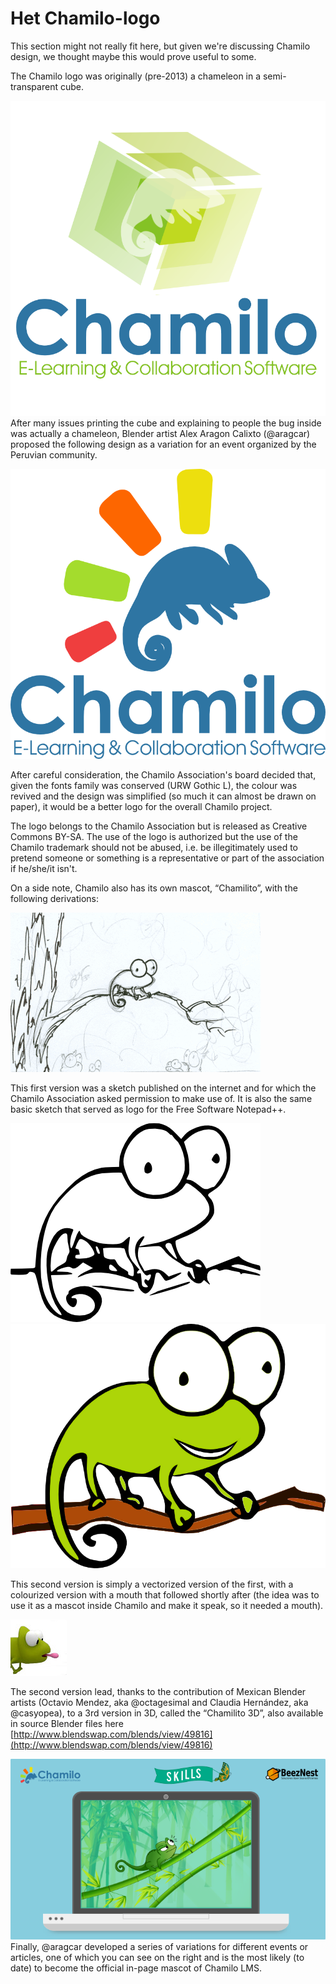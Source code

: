 # Het Chamilo-logo

This section might not really fit here, but given we're discussing Chamilo design, we thought maybe this would prove useful to some.

The Chamilo logo was originally \(pre-2013\) a chameleon in a semi-transparent cube.

![](../.gitbook/assets/image4%20%281%29.png) After many issues printing the cube and explaining to people the bug inside was actually a chameleon, Blender artist Alex Aragon Calixto \(@aragcar\) proposed the following design as a variation for an event organized by the Peruvian community.

![](../.gitbook/assets/image5%20%281%29.png)

After careful consideration, the Chamilo Association's board decided that, given the fonts family was conserved \(URW Gothic L\), the colour was revived and the design was simplified \(so much it can almost be drawn on paper\), it would be a better logo for the overall Chamilo project.

The logo belongs to the Chamilo Association but is released as Creative Commons BY-SA. The use of the logo is authorized but the use of the Chamilo trademark should not be abused, i.e. be illegitimately used to pretend someone or something is a representative or part of the association if he/she/it isn't.

On a side note, Chamilo also has its own mascot, “Chamilito”, with the following derivations:

![](../.gitbook/assets/image6%20%281%29.png)

This first version was a sketch published on the internet and for which the Chamilo Association asked permission to make use of. It is also the same basic sketch that served as logo for the Free Software Notepad++.

![](../.gitbook/assets/image7%20%281%29.png) ![](../.gitbook/assets/image8%20%281%29.png)

This second version is simply a vectorized version of the first, with a colourized version with a mouth that followed shortly after \(the idea was to use it as a mascot inside Chamilo and make it speak, so it needed a mouth\).

![](../.gitbook/assets/image10.jpg)

The second version lead, thanks to the contribution of Mexican Blender artists \(Octavio Mendez, aka @octagesimal and Claudia Hernández, aka @casyopea\), to a 3rd version in 3D, called the “Chamilito 3D”, also available in source Blender files here [http://www.blendswap.com/blends/view/49816](http://www.blendswap.com/blends/view/49816)

![](../.gitbook/assets/image9%20%281%29.png)Finally, @aragcar developed a series of variations for different events or articles, one of which you can see on the right and is the most likely \(to date\) to become the official in-page mascot of Chamilo LMS.

